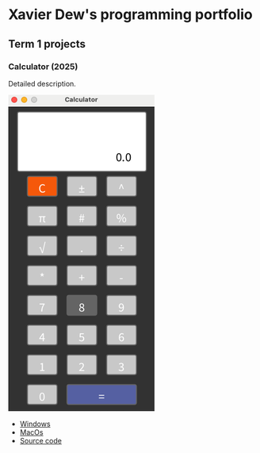 # Xavier Dew's programming portfolio

## Term 1 projects

### Calculator (2025)

Detailed description.

![RunningCalculator](https://github.com/XavierDew/xd/blob/main/Images/%20Calc.png?raw=true)

* [Windows](https://github.com/XavierDew/xd/blob/main/src/Calc/windows-amd64.zip)
* [MacOs]()
* [Source code]()
